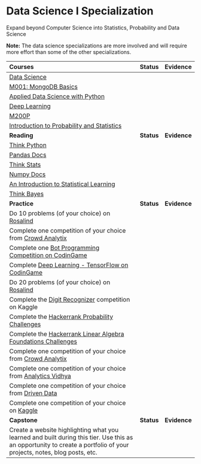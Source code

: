 # Data Science I Specialization

Expand beyond Computer Science into Statistics, Probability and Data Science

**Note:** The data science specializations are more involved and will require more effort than some of the other specializations.

| Courses                                                                                                                                                               |   Status   |   Evidence   |
| :-------------------------------------------------------------------------------------------------------------------------------------------------------------------- | :--------: | :----------: |
| [Data Science](https://cognitiveclass.ai/learn/data-science/)                                                                                                         |            |
| [M001: MongoDB Basics](https://university.mongodb.com/courses/catalog)                                                                                                |            |
| [Applied Data Science with Python](https://cognitiveclass.ai/learn/data-science-with-python/)                                                                         |            |
| [Deep Learning](https://cognitiveclass.ai/learn/deep-learning/)                                                                                                       |            |
| [M200P](https://university.mongodb.com/courses/catalog)                                                                                                               |            |
| [Introduction to Probability and Statistics](https://ocw.mit.edu/courses/mathematics/18-05-introduction-to-probability-and-statistics-spring-2014/index.htm)          |            |
| **Reading**                                                                                                                                                           | **Status** | **Evidence** |
| [Think Python](http://greenteapress.com/thinkpython2/thinkpython2.pdf)                                                                                                |            |
| [Pandas Docs](http://pandas.pydata.org/pandas-docs/stable/)                                                                                                           |            |
| [Think Stats](http://greenteapress.com/thinkstats2/thinkstats2.pdf)                                                                                                   |            |
| [Numpy Docs](https://docs.scipy.org/doc/numpy/user/index.html)                                                                                                        |            |
| [An Introduction to Statistical Learning](http://www-bcf.usc.edu/~gareth/ISL/ISLR%20Sixth%20Printing.pdf)                                                             |            |
| [Think Bayes](http://www.greenteapress.com/thinkbayes/thinkbayes.pdf)                                                                                                 |            |
| **Practice**                                                                                                                                                          | **Status** | **Evidence** |
| Do 10 problems (of your choice) on [Rosalind](http://rosalind.info/problems/locations/)                                                                               |            |
| Complete one competition of your choice from [Crowd Analytix](https://www.crowdanalytix.com/community)                                                                |            |
| Complete one [Bot Programming Competition on CodinGame](https://www.codingame.com/multiplayer/bot-programming)                                                        |            |
| Complete [Deep Learning - TensorFlow on CodinGame](https://www.codingame.com/ide/puzzle/deep-learning-tensorflow)                                                     |            |
| Do 20 problems (of your choice) on [Rosalind](http://rosalind.info/problems/locations/)                                                                               |            |
| Complete the [Digit Recognizer](https://www.kaggle.com/c/digit-recognizer) competition on Kaggle                                                                      |            |
| Complete the [Hackerrank Probability Challenges](https://www.hackerrank.com/domains/mathematics/probability)                                                          |            |
| Complete the [Hackerrank Linear Algebra Foundations Challenges](https://www.hackerrank.com/domains/mathematics/linear-algebra-foundations)                            |            |
| Complete one competition of your choice from [Crowd Analytix](https://www.crowdanalytix.com/community)                                                                |            |
| Complete one competition of your choice from [Analytics Vidhya](https://datahack.analyticsvidhya.com/contest/all/)                                                    |            |
| Complete one competition of your choice from [Driven Data](https://www.drivendata.org/competitions/)                                                                  |            |
| Complete one competition of your choice on [Kaggle](https://www.kaggle.com/competitions?sortBy=prize&group=active&page=1&pageSize=20)                                 |            |
| **Capstone**                                                                                                                                                          | **Status** | **Evidence** |
| Create a website highlighting what you learned and built during this tier. Use this as an opportunity to create a portfolio of your projects, notes, blog posts, etc. |            |

